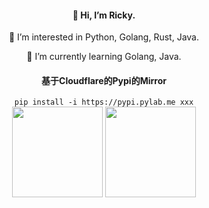 <div align="center" >
<h4>👋 Hi, I’m Ricky.</h4>
<p>👀 I’m interested in Python, Golang, Rust, Java.</p>
<p>🌱 I’m currently learning Golang, Java.</p>
</div>

<div align="center" >
<h4>基于Cloudflare的Pypi的Mirror</h4>
<code>pip install -i https://pypi.pylab.me xxx</code>
</div>

<div align="center" >
<img height="145px" src="https://github-readme-stats.vercel.app/api?username=swoiow&theme=&show_icons=true&hide_title=true&hide_border=true&custom_title=GitHub%20Stats" />
<img height="145px" src="https://github-readme-stats.vercel.app/api/top-langs/?username=swoiow&hide_title=true&hide_border=true&layout=compact" />

</div>
